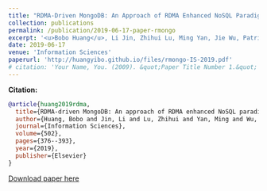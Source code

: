 ```yaml
---
title: "RDMA-Driven MongoDB: An Approach of RDMA Enhanced NoSQL Paradigm for Large-Scale Data Processing"
collection: publications
permalink: /publication/2019-06-17-paper-rmongo
excerpt: '<u>Bobo Huang</u>, Li Jin, Zhihui Lu, Ming Yan, Jie Wu, Patrick CK Hung, Qifeng Tang'
date: 2019-06-17
venue: 'Information Sciences'
paperurl: 'http://huangyibo.github.io/files/rmongo-IS-2019.pdf'
# citation: 'Your Name, You. (2009). &quot;Paper Title Number 1.&quot; <i>Journal 1</i>. 1(1).'
---
```



**Citation:**

```bib
@article{huang2019rdma,
  title={RDMA-driven MongoDB: An approach of RDMA enhanced NoSQL paradigm for large-Scale data processing},
  author={Huang, Bobo and Jin, Li and Lu, Zhihui and Yan, Ming and Wu, Jie and Hung, Patrick CK and Tang, Qifeng},
  journal={Information Sciences},
  volume={502},
  pages={376--393},
  year={2019},
  publisher={Elsevier}
}
```


[Download paper here](http://huangyibo.github.io/files/rmongo-IS-2019.pdf)
